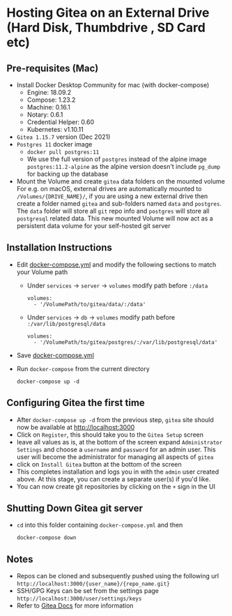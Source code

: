 # Hosting Gitea on an External Drive (Hard Disk, Thumbdrive , SD Card etc)

## Pre-requisites (Mac)

- Install Docker Desktop Community for mac (with docker-compose)
  - Engine: 18.09.2
  - Compose: 1.23.2
  - Machine: 0.16.1
  - Notary: 0.6.1
  - Credential Helper: 0.60
  - Kubernetes: v1.10.11
- `Gitea 1.15.7` version (Dec 2021)
- `Postgres 11` docker image
  - `docker pull postgres:11`
  - We use the full version of `postgres` instead of the alpine image `postgres:11.2-alpine` as the alpine version doesn't include `pg_dump` for backing up the database
- Mount the Volume and create `gitea` data folders on the mounted volume For e.g. on macOS, external drives are automatically mounted to `/Volumes/{DRIVE_NAME}/`, if you are using a new external drive then create a folder named `gitea` and sub-folders named `data` and `postgres`. The `data` folder will store all `git` repo info and `postgres` will store all `postgresql` related data. This new mounted Volume will now act as a persistent data volume for your self-hosted git server

## Installation Instructions

- Edit [docker-compose.yml](docker-compose.yml) and modify the following sections to match your Volume path

  - Under `services` -> `server` -> `volumes` modify path before `:/data`

    ```(yaml)
    volumes:
      - '/VolumePath/to/gitea/data/:/data'
    ```

  - Under `services` -> `db` -> `volumes` modify path before `:/var/lib/postgresql/data`

    ```(yaml)
    volumes:
      - '/VolumePath/to/gitea/postgres/:/var/lib/postgresql/data'
    ```

- Save [docker-compose.yml](docker-compose.yml)

- Run `docker-compose` from the current directory

   ```(shell)
   docker-compose up -d
   ```

## Configuring Gitea the first time

- After `docker-compose up -d` from the previous step, `gitea` site should now be available at [http://localhost:3000](http://localhost:3000)
- Click on `Register`, this should take you to the `Gitea Setup` screen
- leave all values as is, at the bottom of the screen expand `Administrator Settings` and choose a `username` and `password` for an admin user. This user will become the administrator for managing all aspects of `gitea`
- click on `Install Gitea` button at the bottom of the screen
- This completes installation and logs you in with the `admin` user created above. At this stage, you can create a separate user(s) if you'd like.
- You can now create git repositories by clicking on the `+` sign in the UI

## Shutting Down Gitea git server

- `cd` into this folder containing `docker-compose.yml` and then

    ```(shell)
    docker-compose down
    ```

## Notes

- Repos can be cloned and subsequently pushed using the following url `http://localhost:3000/{user_name}/{repo_name.git}`
- SSH/GPG Keys can be set from the settings page `http://localhost:3000/user/settings/keys`
- Refer to [Gitea Docs](https://github.com/go-gitea/) for more information
